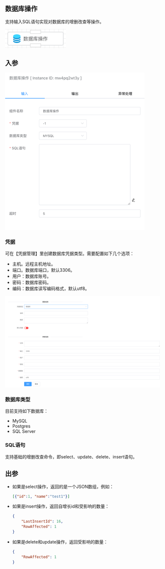 ## 数据库操作

支持输入SQL语句实现对数据库的增删改查等操作。

<img src="./img/database.png" alt="image-20240918203330573" style="zoom:50%;" />

## 入参

<img src="./img/database-input-parameter.png" alt="image-20240918202038067" style="zoom:50%;" />

### 凭据

可在【凭据管理】里创建数据库凭据类型。需要配置如下几个选项：

- 主机。远程主机地址。
- 端口。数据库端口，默认3306。
- 用户：数据库账号。
- 密码：数据库密码。
- 编码：数据库读写编码格式，默认utf8。

<img src="./img/database-input-cred.png" alt="image-20240918202327327" style="zoom:50%;" />



### 数据库类型

目前支持如下数据库：

- MySQL
- Postgres
- SQL Server



### SQL语句

支持基础的增删改查命令，即select、update、delete、insert语句。



## 出参

- 如果是select操作，返回的是一个JSON数组，例如：

  ```json
  [{"id":1, "name":"test1"}]
  ```

- 如果是insert操作，返回自增长id和受影响的数量：

  ```json
  {
      "LastInsertId": 16,
      "RowAffected": 1
  }
  ```

- 如果是delete和update操作，返回受影响的数量：

  ```json
  {
      "RowAffected": 1
  }
  ```



